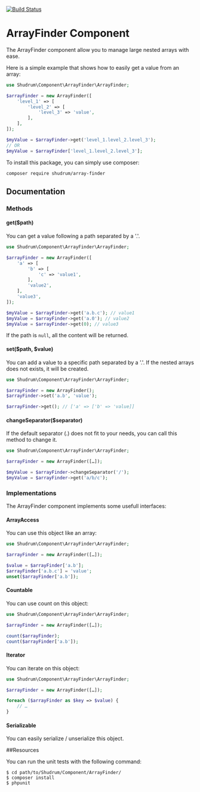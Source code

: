 [![Build Status](https://travis-ci.org/Shudrum/ArrayFinder.svg?branch=master)](https://travis-ci.org/Shudrum/ArrayFinder)

# ArrayFinder Component

The ArrayFinder component allow you to manage large nested arrays with ease.

Here is a simple example that shows how to easily get a value from an array:

```php
use Shudrum\Component\ArrayFinder\ArrayFinder;

$arrayFinder = new ArrayFinder([
    'level_1' => [
        'level_2' => [
            'level_3' => 'value',
        ],
    ],
]);

$myValue = $arrayFinder->get('level_1.level_2.level_3');
// OR
$myValue = $arrayFinder['level_1.level_2.level_3'];
```

To install this package, you can simply use composer:

```
composer require shudrum/array-finder
```

## Documentation

### Methods

#### get($path)

You can get a value following a path separated by a '.'.

```php
use Shudrum\Component\ArrayFinder\ArrayFinder;

$arrayFinder = new ArrayFinder([
    'a' => [
        'b' => [
            'c' => 'value1',
        ],
        'value2',
    ],
    'value3',
]);

$myValue = $arrayFinder->get('a.b.c'); // value1
$myValue = $arrayFinder->get('a.0'); // value2
$myValue = $arrayFinder->get(0); // value3
```

If the path is `null`, all the content will be returned.

#### set($path, $value)

You can add a value to a specific path separated by a '.'. If the nested arrays does not exists, it will be created.

```php
use Shudrum\Component\ArrayFinder\ArrayFinder;

$arrayFinder = new ArrayFinder();
$arrayFinder->set('a.b', 'value');

$arrayFinder->get(); // ['a' => ['b' => 'value]]
```

#### changeSeparator($separator)

If the default separator (.) does not fit to your needs, you can call this method to change it.

```php
use Shudrum\Component\ArrayFinder\ArrayFinder;

$arrayFinder = new ArrayFinder([…]);

$myValue = $arrayFinder->changeSeparator('/');
$myValue = $arrayFinder->get('a/b/c');
```

### Implementations

The ArrayFinder component implements some usefull interfaces:

#### ArrayAccess

You can use this object like an array:

```php
use Shudrum\Component\ArrayFinder\ArrayFinder;

$arrayFinder = new ArrayFinder([…]);

$value = $arrayFinder['a.b'];
$arrayFinder['a.b.c'] = 'value';
unset($arrayFinder['a.b']);
```

#### Countable

You can use count on this object:

```php
use Shudrum\Component\ArrayFinder\ArrayFinder;

$arrayFinder = new ArrayFinder([…]);

count($arrayFinder);
count($arrayFinder['a.b']);
```

#### Iterator

You can iterate on this object:

```php
use Shudrum\Component\ArrayFinder\ArrayFinder;

$arrayFinder = new ArrayFinder([…]);

foreach ($arrayFinder as $key => $value) {
    // …
}
```

#### Serializable

You can easily serialize / unserialize this object.

##Resources

You can run the unit tests with the following command:

    $ cd path/to/Shudrum/Component/ArrayFinder/
    $ composer install
    $ phpunit
